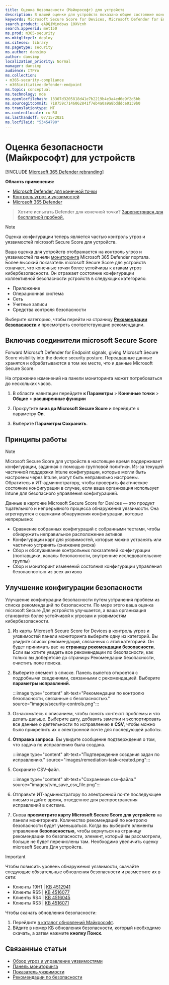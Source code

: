 ```yaml
---
title: Оценка безопасности (Майкрософт) для устройств
description: В вашей оценке для устройств показано общее состояние конфигурации устройств в приложениях, операционной системе, сети, учетных записях и средствах управления безопасностью.
keywords: Microsoft Secure Score for Devices, Microsoft Defender for Endpoint Microsoft Secure Score for Devices, secure score, configuration score, контроль угроз и уязвимостей, security controls, improvement opportunities, security configuration score over time, security posture, baseline
search.product: eADQiWindows 10XVcnh
search.appverid: met150
ms.prod: m365-security
ms.mktglfcycl: deploy
ms.sitesec: library
ms.pagetype: security
ms.author: dansimp
author: dansimp
localization_priority: Normal
manager: dansimp
audience: ITPro
ms.collection:
- m365-security-compliance
- m365initiative-defender-endpoint
ms.topic: conceptual
ms.technology: mde
ms.openlocfilehash: 13307d3205818d41e7b2219b4e3a4ed6e9f2d5bb
ms.sourcegitcommit: 718759c7146062841f7eb4a0a9a8bdddce0139b0
ms.translationtype: MT
ms.contentlocale: ru-RU
ms.lasthandoff: 07/15/2021
ms.locfileid: "53454790"
---
```

# <a name="microsoft-secure-score-for-devices"></a>Оценка безопасности (Майкрософт) для устройств

[!INCLUDE [Microsoft 365 Defender rebranding](../../includes/microsoft-defender.md)]

**Область применения:**

- [Microsoft Defender для конечной точки](https://go.microsoft.com/fwlink/?linkid=2154037)
- [Контроль угроз и уязвимостей](next-gen-threat-and-vuln-mgt.md)
- [Microsoft 365 Defender](https://go.microsoft.com/fwlink/?linkid=2118804)

> Хотите испытать Defender для конечной точки? [Зарегистрився для бесплатной пробной.](https://www.microsoft.com/microsoft-365/windows/microsoft-defender-atp?ocid=docs-wdatp-pullalerts-abovefoldlink) 


>[!NOTE]
> Оценка конфигурации теперь является частью контроль угроз и уязвимостей microsoft Secure Score для устройств.

Ваша оценка для устройств отображается на контроль угроз и уязвимостей панели [мониторинга](tvm-dashboard-insights.md) Microsoft 365 Defender портала. Более высокий показатель microsoft Secure Score для устройств означает, что конечные точки более устойчивы к атакам угроз кибербезопасности. Он отражает состояние конфигурации коллективной безопасности устройств в следующих категориях:

- Приложение
- Операционная система
- Сеть
- Учетные записи
- Средства контроля безопасности

Выберите категорию, чтобы перейти на страницу [**Рекомендации безопасности**](tvm-security-recommendation.md) и просмотреть соответствующие рекомендации.

## <a name="turn-on-the-microsoft-secure-score-connector"></a>Включив соединители microsoft Secure Score

Forward Microsoft Defender for Endpoint signals, giving Microsoft Secure Score visibility into the device security posture. Переададные данные хранятся и обрабатываются в том же месте, что и данные Microsoft Secure Score.

На отражение изменений на панели мониторинга может потребоваться до нескольких часов.

1. В области навигации перейдите **к Параметры**  >  **Конечные точки**  >  **Общие**  >  **расширенные функции** 

2. Прокрутите **вниз до Microsoft Secure Score** и перейдите к параметру **On**.

3. Выберите **Параметры Сохранить**.

## <a name="how-it-works"></a>Принципы работы

>[!NOTE]
> Microsoft Secure Score для устройств в настоящее время поддерживает конфигурации, заданная с помощью групповой политики. Из-за текущей частичной поддержки Intune конфигурации, которые могли быть настроены через Intune, могут быть неправильно настроены. Обратитесь к ИТ-администратору, чтобы проверить фактическое состояние конфигурации в случае, если ваша организация использует Intune для безопасного управления конфигурацией.

Данные в карточке Microsoft Secure Score for Devices — это продукт тщательного и непрерывного процесса обнаружения уязвимости. Она агрегируется с оценками обнаружения конфигурации, которые непрерывно:

- Сравнение собранных конфигураций с собранными тестами, чтобы обнаружить неправильное расположение активов
- Конфигурации карт для уязвимостей, которые можно устранять или частично устранять (снижение риска)
- Сбор и обслуживание контрольных показателей конфигурации (поставщики, каналы безопасности, внутренние исследовательские группы)
- Сбор и мониторинг изменений состояния конфигурации управления безопасностью из всех активов

## <a name="improve-your-security-configuration"></a>Улучшение конфигурации безопасности

Улучшение конфигурации безопасности путем устранения проблем из списка рекомендаций по безопасности. По мере этого ваша оценка microsoft Secure Для устройств улучшается, а ваша организация становится более устойчивой к угрозам и уязвимостям кибербезопасности.

1. Из карты Microsoft Secure Score for Devices в контроль угроз и уязвимостей панели мониторинга выберите одну из категорий. Вы увидите список рекомендаций, связанных с этой категорией. Он будет принимать вас на [**страницу рекомендации безопасности.**](tvm-security-recommendation.md) Если вы хотите увидеть все рекомендации по безопасности, как только вы доберетсяе до страницы Рекомендации безопасности, очистить поле поиска.

2. Выберите элемент в списке. Панель вылетов откроется с подробными сведениями, связанными с рекомендацией. Выберите **параметры исправлений.**

   :::image type="content" alt-text="Рекомендации по контролю безопасности, связанные с безопасностью." source="images/security-controls.png":::

3. Ознакомьтесь с описанием, чтобы понять контекст проблемы и что делать дальше. Выберите дату, добавить заметки и экспортировать все данные о деятельности по исправлению в **CSV,** чтобы можно было прикрепить их к электронной почте для последующей работы.

4. **Отправка запроса**. Вы увидите сообщение подтверждения о том, что задача по исправлению была создана.

   :::image type="content" alt-text="Подтверждение создания задач по исправлению." source="images/remediation-task-created.png":::

5. Сохраните CSV-файл.

   :::image type="content" alt-text="Сохранение csv-файла." source="images/tvm_save_csv_file.png":::

6. Отправьте ИТ-администратору по электронной почте последующее письмо и дайте время, отведенное для распространения исправлений в системе.

7. Снова **просмотрите карту Microsoft Secure Score для устройств** на панели мониторинга. Количество рекомендаций по контролю безопасности будет уменьшаться. Когда вы выберите элементы управления  **безопасностью,** чтобы вернуться на страницу рекомендации по безопасности, элемент, который вы рассмотрели, больше не будет перечислены там. Необходимо увеличить оценку microsoft Secure Для устройств.

>[!IMPORTANT]
>Чтобы повысить уровень обнаружения уязвимости, скачайте следующие обязательные обновления безопасности и разместите их в сети:
>- Клиенты 19H1 | [KB 4512941](https://support.microsoft.com/help/4512941/windows-10-update-kb4512941)
>- Клиенты RS5 | [KB 4516077](https://support.microsoft.com/help/4516077/windows-10-update-kb4516077)
>- Клиенты RS4 | [KB 4516045](https://support.microsoft.com/help/4516045/windows-10-update-kb4516045)
>- Клиенты RS3 | [KB 4516071](https://support.microsoft.com/help/4516071/windows-10-update-kb4516071)
>
>Чтобы скачать обновления безопасности:
>1. Перейдите [в каталог обновлений Майкрософт](https://www.catalog.update.microsoft.com/home.aspx).
>2. Вйдите в номер КБ обновления безопасности, который необходимо скачать, а затем нажмите **кнопку Поиск**.  

## <a name="related-topics"></a>Связанные статьи

- [Обзор угроз и управление уязвимостями](next-gen-threat-and-vuln-mgt.md)
- [Панель мониторинга](tvm-dashboard-insights.md)
- [Показатель уязвимости](tvm-exposure-score.md)
- [Рекомендации по безопасности](tvm-security-recommendation.md)

